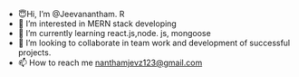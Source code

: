 - 😇Hi, I’m @Jeevanantham. R
- 👀 I’m interested in MERN stack developing 
- 🌱 I’m currently learning react.js,node. js, mongoose 
- 💞️ I’m looking to collaborate in team work and development of successful projects. 
- 📫 How to reach me nanthamjevz123@gmail.com 



